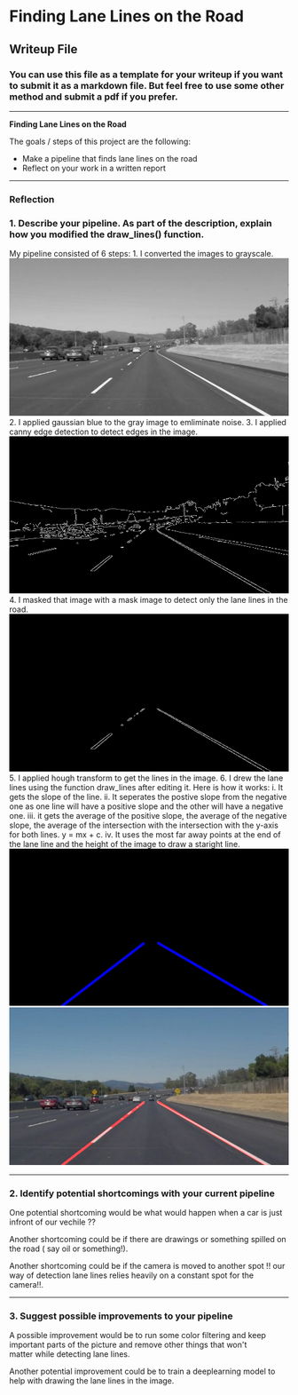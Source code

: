 # **Finding Lane Lines on the Road** 

## Writeup File

### You can use this file as a template for your writeup if you want to submit it as a markdown file. But feel free to use some other method and submit a pdf if you prefer.

---

**Finding Lane Lines on the Road**

The goals / steps of this project are the following:
* Make a pipeline that finds lane lines on the road
* Reflect on your work in a written report


[//]: # (Image References)

[image1]: ./Steps/1-gray.jpg "Grayscale"
[image2]: ./Steps/2-edges.jpg "Edges"
[image3]: ./Steps/3-masked.jpg "Masked edges"
[image4]: ./Steps/4-LineImage.jpg "Lane lines"
[image5]: ./Steps/5-result.jpg "result"

---

### Reflection

### 1. Describe your pipeline. As part of the description, explain how you modified the draw_lines() function.

My pipeline consisted of 6 steps:
    1. I converted the images to grayscale.
    ![alt text][image1]
    2. I applied gaussian blue to the gray image to emliminate noise.
    3. I applied canny edge detection to detect edges in the image.
    ![alt text][image2]
    4. I masked that image with a mask image to detect only the lane lines in the road.
    ![alt text][image3]    
    5. I applied hough transform to get the lines in the image.
    6. I drew the lane lines using the function draw_lines after editing it. Here is how it works:
        i.  It gets the slope of the line.
        ii. It seperates the postive slope from the negative one as one line will have a positive slope and the other will                              have a negative one.
        iii. it gets the average of the positive slope, the average of the negative slope, the average of the intersection 
            with the intersection with the y-axis for both lines. y = mx + c.
        iv. It uses the most far away points at the end of the lane line and the height of the image to draw a staright line.
![alt text][image4]
![alt text][image5] 



---

### 2. Identify potential shortcomings with your current pipeline


One potential shortcoming would be what would happen when a car is just infront of our vechile ?? 

Another shortcoming could be if there are drawings or something spilled on the road ( say oil or something!).

Another shortcoming could be if the camera is moved to another spot !! our way of detection lane lines relies heavily on a constant spot for
    the camera!!.

---

### 3. Suggest possible improvements to your pipeline

A possible improvement would be to run some color filtering and keep important parts of the picture and remove other things that won't  
    matter while detecting lane lines.

Another potential improvement could be to train a deeplearning model to help with drawing the lane lines in the image.
